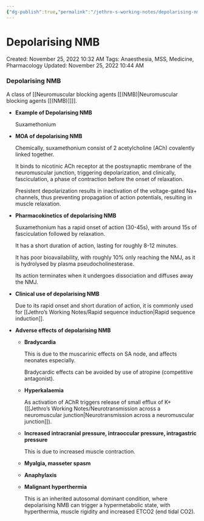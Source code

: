 ```yaml
---
{"dg-publish":true,"permalink":"/jethro-s-working-notes/depolarising-nmb/","dgPassFrontmatter":true}
---
```



# Depolarising NMB

Created: November 25, 2022 10:32 AM
Tags: Anaesthesia, MSS, Medicine, Pharmacology
Updated: November 25, 2022 10:44 AM

### Depolarising NMB

A class of [[Neuromuscular blocking agents [[(NMB)\|Neuromuscular blocking agents [[(NMB)]]]].

- ******************************************************Example of Depolarising NMB******************************************************
    
    Suxamethonium
    
- **********************************************MOA of depolarising NMB**********************************************
    
    Chemically, suxamethonium consist of 2 acetylcholine (ACh) covalently linked together.
    
    It binds to nicotinic ACh receptor at the postsynaptic membrane of the neuromuscular junction, triggering depolarization, and clinically, fasciculation, a phase of contraction before the onset of relaxation.
    
    Presistent depolarization results in inactivation of the voltage-gated Na+ channels, thus preventing propagation of action potentials, resulting in muscle relaxation.
    
- ******************************************************************************Pharmacokinetics of depolarising NMB******************************************************************************
    
    Suxamethonium has a rapid onset of action (30-45s), with around 15s of fasciculation followed by relaxation.
    
    It has a short duration of action, lasting for roughly 8-12 minutes.
    
    It has poor bioavailability, with roughly 10% only reaching the NMJ, as it is hydrolysed by plasma pseudocholinesterase.
    
    Its action terminates when it undergoes dissociation and diffuses away the NMJ.
    
- ****************************************************************Clinical use of depolarising NMB****************************************************************
    
    Due to its rapid onset and short duration of action, it is commonly used for [[Jethro’s Working Notes/Rapid sequence induction\|Rapid sequence induction]].
    
- **********************************************************************Adverse effects of depolarising NMB**********************************************************************
    - **Bradycardia**
        
        This is due to the muscarinic effects on SA node, and affects neonates especially.
        
        Bradycardic effects can be avoided by use of atropine (competitive antagonist).
        
    - **Hyperkalaemia**
        
        As activation of AChR triggers release of small efflux of K+ ([[Jethro’s Working Notes/Neurotransmission across a neuromuscular junction\|Neurotransmission across a neuromuscular junction]]).
        
    - **Increased intracranial pressure, intraoccular pressure, intragastric pressure**
        
        This is due to increased muscle contraction.
        
    - **Myalgia, masseter spasm**
    - **Anaphylaxis**
    - **Malignant hyperthermia**
        
        This is an inherited autosomal dominant condition, where depolarising NMB can trigger a hypermetabolic state, with hyperthermia, muscle rigidity and increased ETCO2 (end tidal CO2).